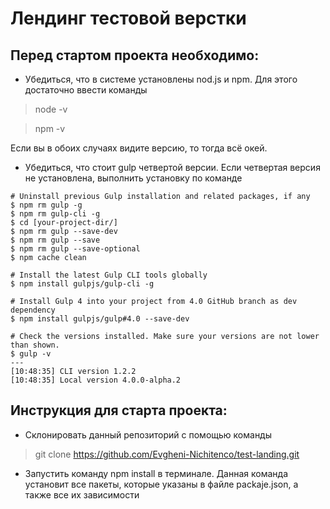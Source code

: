 # Лендинг тестовой верстки

## Перед стартом проекта необходимо:

* Убедиться, что в системе установлены nod.js и npm. Для этого достаточно ввести команды

> node -v

> npm -v

Если вы  в обоих случаях видите версию, то тогда всё окей.

* Убедиться, что стоит gulp четвертой версии. Если четвертая версия не установлена, выполнить установку по команде

```
# Uninstall previous Gulp installation and related packages, if any
$ npm rm gulp -g
$ npm rm gulp-cli -g
$ cd [your-project-dir/]
$ npm rm gulp --save-dev
$ npm rm gulp --save
$ npm rm gulp --save-optional
$ npm cache clean

# Install the latest Gulp CLI tools globally
$ npm install gulpjs/gulp-cli -g

# Install Gulp 4 into your project from 4.0 GitHub branch as dev dependency
$ npm install gulpjs/gulp#4.0 --save-dev

# Check the versions installed. Make sure your versions are not lower than shown.
$ gulp -v
---
[10:48:35] CLI version 1.2.2
[10:48:35] Local version 4.0.0-alpha.2
```

## Инструкция для старта проекта:

* Склонировать данный репозиторий с помощью команды

> git clone https://github.com/Evgheni-Nichitenco/test-landing.git

* Запустить команду npm install в терминале. Данная команда установит все пакеты, которые указаны в файле
packaje.json, а также все их зависимости
